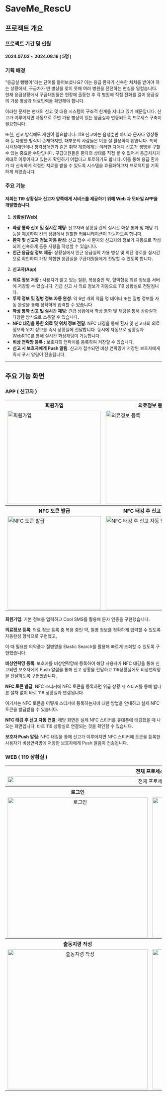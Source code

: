 # SaveMe_RescU

<h2>프로젝트 개요</h2>

<h3> 프로젝트 기간 및 인원</h3>

<h4>
  2024.07.02 ~ 2024.08.16 ( 5명 )
</h4>


<h3> 기획 배경 </h3>

“응급실 뺑뺑이”라는 단어를 들어보셨나요? 이는 응급 환자가 신속한 처치를 받아야 하는 상황에서, 구급차가 빈 병상을 찾지 못해 여러 병원을 전전하는 현실을 일컫습니다. 현재 응급상황에서 구급대원들은 현장에 출동한 후 각 병원에 직접 전화를 걸어 응급실의 가용 병상과 의료인력을 확인해야 합니다. 

이러한 문제는 현재의 신고 및 대응 시스템이 구조적 한계를 지니고 있기 때문입니다. 신고가 이루어지면 자동으로 주변 가용 병상이 있는 응급실과 연동되도록 프로세스 구축이 필요합니다. 

또한, 신고 방식에도 개선이 필요합니다. 119 신고에는 음성뿐만 아니라 문자나 영상통화 등 다양한 방식이 존재하지만, 대부분의 사람들은 이를 잘 활용하지 않습니다. 
특히 시각장애인이나 청각장애인과 같은 취약 계층에게는 이러한 다매체 신고가 생명을 구할 수 있는 중요한 수단입니다.
구급대원들은 환자의 상태를 직접 볼 수 없어서 응급처치가 제대로 이루어지고 있는지 확인하기 어렵다고 토로하기도 합니다.
이를 통해 응급 환자가 더 신속하게 적절한 치료를 받을 수 있도록 시스템을 효율화하고자 프로젝트를 기획하게 되었습니다.

<h3> 주요 기능</h3>

<h4>저희는 119 상황실과 신고자 양쪽에게 서비스를 제공하기 위해 Web 과 모바일 APP을 개발했습니다. </h4>

1. **상황실(Web)**
  - **화상 통화 신고 및 실시간 채팅**: 신고자와 상황실 간의 실시간 화상 통화 및 채팅 기능을 제공하여 긴급 상황에서 원할한 커뮤니케이션이 가능하도록 합니다.
  - **환자 및 신고자 정보 자동 완성**: 신고 접수 시 환자와 신고자의 정보가 자동으로 작성되어 신속하게 출동 지령을 작성할 수 있습니다.
  - **인근 응급실 정보 제공**: 상황실에서 인근 응급실의 가용 병상 및 최단 경로를 실시간으로 확인하여 가장 적합한 응급실을 구급대원들에게 전달할 수 있도록 합니다.
    
2. **신고자(App)**
  - **의료 정보 저장 :** 사용자가 앓고 있는 질환, 복용중인 약, 혈액형등 의료 정보를 서버에 저장할 수 있습니다. 긴급 신고 시 의료 정보가 자동으로 119 상황실로 전달됩니다.
  - **투약 정보 및 질병 정보 자동 완성**: 약 6만 개의 약품 명 데이터 또는 질병 정보를 자동 완성을 통해 정확하게 입력할 수 있습니다.
  - **화상 통화 신고 및 실시간 채팅**: 긴급 상황에서 화상 통화 및 채팅을 통해 상황실과 다양한 방식으로 소통할 수 있습니다.
  - **NFC 태깅을 통한 의료 및 위치 정보 전달**: NFC 태깅을 통해 환자 및 신고자의 의료 정보와 위치 정보를 즉시 상황실에 전달합니다. 동시에 자동으로 상황실과 WebRTC를 통해 실시간 화상채팅이 가능합니다.
  - **비상 연락망 등록 :** 보호자의 연락처를 등록하여 저장할 수 있습니다.
  - **신고 시 보호자에게 Push 알림**: 신고가 접수되면 비상 연락망에 저장된 보호자에게 즉시 푸시 알림이 전송됩니다.

---



<h2> 주요 기능 화면 </h2>

<h3> APP ( 신고자 )</h3>
<table>
  <tr>
    <th>회원가입</th>
    <th>의료정보 등록</th>
    <th>비상연락망 등록</th>
  </tr>
  <tr>
    <td>
      <img src="https://github.com/user-attachments/assets/4d3d5dfd-12c0-46cb-a47b-f5aa92b57dab" alt="회원가입" width="300"/>
    </td>
    <td>
      <img src="https://github.com/user-attachments/assets/aeb9b181-f021-4ea9-995e-6299a7df9538" alt="의료정보 등록" width="300"/>
    </td>
    <td>
      <img src="https://github.com/user-attachments/assets/8dacf1f7-8484-4cda-85ee-eb6e86ae6157" alt="비상연락망 등록" width="300"/>
    </td>
  </tr>
  <tr>
    <th>NFC 토큰 발급</th>
    <th>NFC 태깅 후 신고 자동 연결</th>
    <th>보호자 Push 알림</th>
  </tr>
  <tr>
    <td>
      <img src="https://github.com/user-attachments/assets/14281ddb-678f-4285-a4c7-f8b9dd389570" alt="NFC 토큰 발급" width="300"/>
    </td>
    <td>
      <img src="https://github.com/user-attachments/assets/d95fa738-1382-47c7-bbfc-9c9164c9fcc4" alt="NFC 태깅 후 신고 자동 연결" width="300"/>
    </td>
    <td>
      <img src="https://github.com/user-attachments/assets/a8ce0604-8b99-4312-996a-ad7053f80acc" alt="보호자 Push 알림" width="300"/>
    </td>
  </tr>
</table>

**회원가입**: 기본 정보를 입력하고 Cool SMS를 활용해 문자 인증을 구현했습니다.

**의료정보 등록**: 의료 정보 등록 중 복용 중인 약, 질병 정보를 정확하게 입력할 수 있도록 자동완성 형식으로 구현했고, 

이 때 필요한 의약품과 질병명을 Elastic Search를 활용해 빠르게 조회할 수 있도록 구현했습니다.

**비상연락망 등록**: 보호자를 비상연락망에 등록하여 해당 사용자가 NFC 태깅을 통해 신고되면 보호자에게 Push 알림을 통해 신고 상황을 전달하고 119상황실에도 비상연락망을 전달하도록 구현했습니다.

**NFC 토큰 발급**: NFC 스티커에 NFC 토큰을 등록하면 위급 상황 시 스티커를 통해 별다른 절차 없이 바로 119 상황실과 연결됩니다. 

여기서는 NFC 토큰을 어떻게 스티커에 등록하는지에 대한 방법을 안내하고 실제 NFC 토큰을 발급받을 수 있습니다.

**NFC 태깅 후 신고 자동 연결**: 해당 화면은 실제 NFC 스티커를 휴대폰에 태깅했을 때 나오는 화면입니다. 바로 119 상황실로 연결되는 것을 확인할 수 있습니다.

**보호자 Push 알림**: NFC 태깅을 통해 신고가 이루어지면 NFC 스티커에 토큰을 등록한 사용자가 비상연락망에 저장한 보호자에게 Push 알림이 전송됩니다.

<h3> WEB ( 119 상황실 ) </h3>

<table>
  <tr>
    <th colspan="2" style="text-align: center;">전체 프로세스</th>
  </tr>
  <tr>
    <td colspan="2" style="text-align: center;">
      <img src="https://github.com/user-attachments/assets/f8ecd016-66ce-497f-ae48-8d93a6ab4b78" alt="전체 프로세스" width="100%"/>
    </td>
  </tr>
  <tr>
    <th style="text-align: center;">로그인</th>
    <th style="text-align: center;">채팅</th>
  </tr>
  <tr>
    <td style="text-align: center;">
      <img src="https://github.com/user-attachments/assets/21de7ac3-1f3d-47ce-acd3-a97825b0c18e" alt="로그인" width="450px"/>
    </td>
    <td style="text-align: center;">
      <img src="https://github.com/user-attachments/assets/de6053e6-2aeb-4786-9b43-3a11de0347db" alt="채팅" width="450px"/>
    </td>
  </tr>
  <tr>
    <th style="text-align: center;">출동지령 작성</th>
    <th style="text-align: center;">최단 거리 응급실</th>
  </tr>
  <tr>
    <td style="text-align: center;">
      <img src="https://github.com/user-attachments/assets/e22777f1-bee8-4d9b-8041-6b7655de0e54" alt="출동지령 작성" width="450px"/>
    </td>
    <td style="text-align: center;">
      <img src="https://github.com/user-attachments/assets/aeae76ef-78bd-4ed3-9324-8f6b33f1acc8" alt="최단 거리 응급실" width="450px"/>
    </td>
  </tr>
</table>
